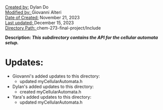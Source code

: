 <u>Created by:</u> Dylan Do<br>
<u>Modified by: </u> Giovanni Alteri<br>
<u>Date of Created:</u> November 21, 2023 <br>
<u>Last updated: </u> December 15, 2023 <br>
<u>Directory Path: </u> chem-273-final-project/Include

<b>Description: <i>This subdirectory contains the API for the cellular automata setup. </i></b>


# Updates:
- Giovanni's added updates to this directory:
    - updated myCellularAutomata.h
- Dylan's added updates to this directory:
    - created myCellularAutomata.h
- Yara's added updates to this directory:
    - updated myCellularAutomata.h